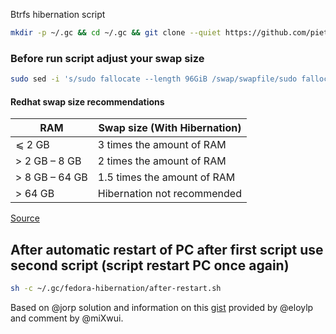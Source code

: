 Btrfs hibernation script 

```bash
mkdir -p ~/.gc && cd ~/.gc && git clone --quiet https://github.com/pietryszak/fedora-hibernation.git && cd fedora-hibernation && chmod +x hibernation.sh after-restart.sh && ./hibernation.sh 
```

### Before run script adjust your swap size
```bash
sudo sed -i 's/sudo fallocate --length 96GiB /swap/swapfile/sudo fallocate --length YOUR_SWAP_FILE_GiB /swap/swapfile/g' ~/.gc/fedora-hibernation/hibernation.sh
```
#### Redhat swap size recommendations

| RAM | Swap size (With Hibernation) |
| ------------- | ------------- |
| ⩽ 2 GB | 3 times the amount of RAM  |
| > 2 GB – 8 GB | 2 times the amount of RAM |
| > 8 GB – 64 GB | 1.5 times the amount of RAM |
| > 64 GB | Hibernation not recommended |

[Source](https://access.redhat.com/documentation/en-us/red_hat_enterprise_linux/9/html/managing_storage_devices/getting-started-with-swap_managing-storage-devices)

## After automatic restart of PC after first script use second script (script restart PC once again)
```bash 
sh -c ~/.gc/fedora-hibernation/after-restart.sh
```

Based on @jorp solution and information on this [gist](https://gist.github.com/eloylp/b0d64d3c947dbfb23d13864e0c051c67) provided by @eloylp and comment by @miXwui.
